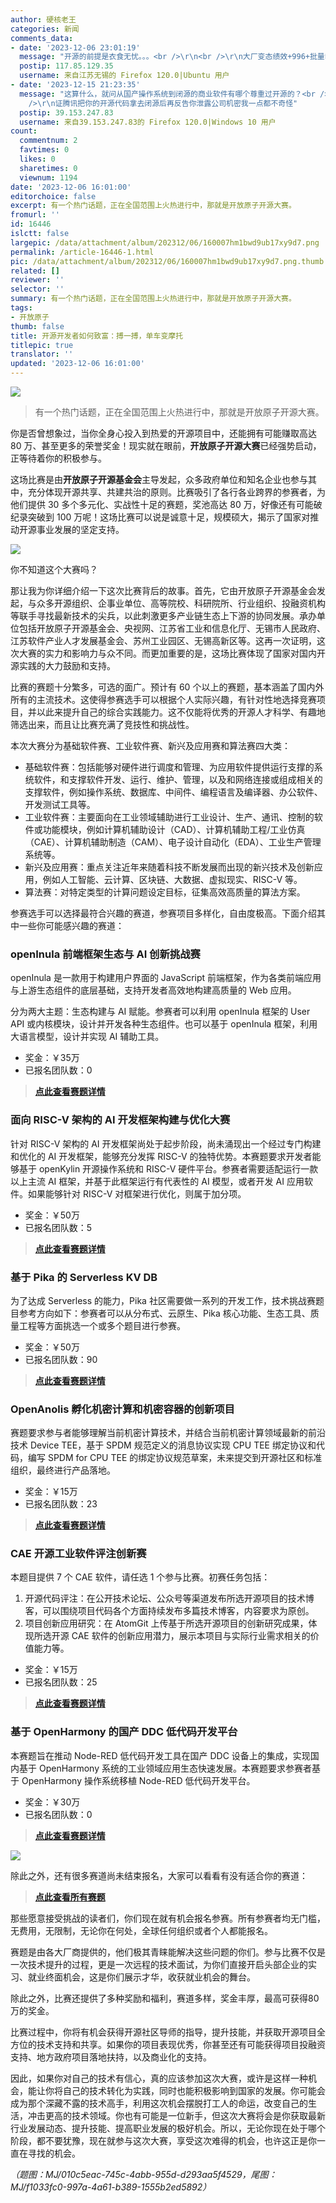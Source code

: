 ```yaml
---
author: 硬核老王
categories: 新闻
comments_data:
- date: '2023-12-06 23:01:19'
  message: "开源的前提是衣食无忧。。。<br />\r\n<br />\r\n大厂变态绩效+996+批量裁员+调库小能手=开源荒漠"
  postip: 117.85.129.35
  username: 来自江苏无锡的 Firefox 120.0|Ubuntu 用户
- date: '2023-12-15 21:23:35'
  message: "这算什么，就问从国产操作系统到闭源的商业软件有哪个尊重过开源的？<br />\r\n像腾讯这种无赖，你看《鬼吹灯》作者天下霸唱连《鬼吹灯》的著作权都没有。<br
    />\r\n证腾讯把你的开源代码拿去闭源后再反告你泄露公司机密我一点都不奇怪"
  postip: 39.153.247.83
  username: 来自39.153.247.83的 Firefox 120.0|Windows 10 用户
count:
  commentnum: 2
  favtimes: 0
  likes: 0
  sharetimes: 0
  viewnum: 1194
date: '2023-12-06 16:01:00'
editorchoice: false
excerpt: 有一个热门话题，正在全国范围上火热进行中，那就是开放原子开源大赛。
fromurl: ''
id: 16446
islctt: false
largepic: /data/attachment/album/202312/06/160007hm1bwd9ub17xy9d7.png
permalink: /article-16446-1.html
pic: /data/attachment/album/202312/06/160007hm1bwd9ub17xy9d7.png.thumb.jpg
related: []
reviewer: ''
selector: ''
summary: 有一个热门话题，正在全国范围上火热进行中，那就是开放原子开源大赛。
tags:
- 开放原子
thumb: false
title: 开源开发者如何致富：搏一搏，单车变摩托
titlepic: true
translator: ''
updated: '2023-12-06 16:01:00'
---
```


![](/data/attachment/album/202312/06/160007hm1bwd9ub17xy9d7.png)



> 
> 有一个热门话题，正在全国范围上火热进行中，那就是开放原子开源大赛。
> 
> 
> 


你是否曾想象过，当你全身心投入到热爱的开源项目中，还能拥有可能赚取高达 80 万、甚至更多的荣誉奖金！现实就在眼前，**开放原子开源大赛**已经强势启动，正等待着你的积极参与。


这场比赛是由**开放原子开源基金会**主导发起，众多政府单位和知名企业也参与其中，充分体现开源共享、共建共治的原则。比赛吸引了各行各业跨界的参赛者，为他们提供 30 多个多元化、实战性十足的赛题，奖池高达 80 万，好像还有可能破纪录突破到 100 万呢！这场比赛可以说是诚意十足，规模硕大，揭示了国家对推动开源事业发展的坚定支持。


![](/data/attachment/album/202312/06/160045rx88yppbtffzf068.jpg)


你不知道这个大赛吗？


那让我为你详细介绍一下这次比赛背后的故事。首先，它由开放原子开源基金会发起，与众多开源组织、企事业单位、高等院校、科研院所、行业组织、投融资机构等联手寻找最新技术的尖兵，以此刺激更多产业链生态上下游的协同发展。承办单位包括开放原子开源基金会、央视网、江苏省工业和信息化厅、无锡市人民政府、江苏软件产业人才发展基金会、苏州工业园区、无锡高新区等。这再一次证明，这次大赛的实力和影响力与众不同。而更加重要的是，这场比赛体现了国家对国内开源实践的大力鼓励和支持。


比赛的赛题十分繁多，可选的面广。预计有 60 个以上的赛题，基本涵盖了国内外所有的主流技术。这使得参赛选手可以根据个人实际兴趣，有针对性地选择竞赛项目，并以此来提升自己的综合实践能力。这不仅能将优秀的开源人才科学、有趣地筛选出来，而且让比赛充满了竞技性和挑战性。


本次大赛分为基础软件赛、工业软件赛、新兴及应用赛和算法赛四大类：


* 基础软件赛：包括能够对硬件进行调度和管理、为应用软件提供运行支撑的系统软件，和支撑软件开发、运行、维护、管理，以及和网络连接或组成相关的支撑软件，例如操作系统、数据库、中间件、编程语言及编译器、办公软件、开发测试工具等。
* 工业软件赛：主要面向在工业领域辅助进行工业设计、生产、通讯、控制的软件或功能模块，例如计算机辅助设计（CAD）、计算机辅助工程/工业仿真（CAE）、计算机辅助制造（CAM）、电子设计自动化（EDA）、工业生产管理系统等。
* 新兴及应用赛：重点关注近年来随着科技不断发展而出现的新兴技术及创新应用，例如人工智能、云计算、区块链、大数据、虚拟现实、RISC-V 等。
* 算法赛：对特定类型的计算问题设定目标，征集高效高质量的算法方案。


参赛选手可以选择最符合兴趣的赛道，参赛项目多样化，自由度极高。下面介绍其中一些你可能感兴趣的赛道：


### openInula 前端框架生态与 AI 创新挑战赛


openInula 是一款用于构建用户界面的 JavaScript 前端框架，作为各类前端应用与上游生态组件的底层基础，支持开发者高效地构建高质量的 Web 应用。


分为两大主题：生态构建与 AI 赋能。参赛者可以利用 openInula 框架的 User API 或内核模块，设计并开发各种生态组件。也可以基于 openInula 框架，利用大语言模型，设计并实现 AI 辅助工具。


* 奖金：￥35万
* 已报名团队数：0



> 
> **[点此查看赛题详情](https://competition.atomgit.com/competitionInfo?id=1ab7114195f026b679ab8dde037e25f7)**
> 
> 
> 


### 面向 RISC-V 架构的 AI 开发框架构建与优化大赛


针对 RISC-V 架构的 AI 开发框架尚处于起步阶段，尚未涌现出一个经过专门构建和优化的 AI 开发框架，能够充分发挥 RISC-V 的独特优势。本赛题要求开发者能够基于 openKylin 开源操作系统和 RISC-V 硬件平台。参赛者需要适配运行一款以上主流 AI 框架，并基于此框架运行有代表性的 AI 模型，或者开发 AI 应用软件。如果能够针对 RISC-V 对框架进行优化，则属于加分项。


* 奖金：￥50万
* 已报名团队数：5



> 
> **[点此查看赛题详情](https://competition.atomgit.com/competitionInfo?id=4a4c42151e522fcedd60be88cd0d2aec)**
> 
> 
> 


### 基于 Pika 的 Serverless KV DB


为了达成 Serverless 的能力，Pika 社区需要做一系列的开发工作，技术挑战赛题目参考方向如下：参赛者可以从分布式、云原生、Pika 核心功能、生态工具、质量工程等方面挑选一个或多个题目进行参赛。


* 奖金：￥50万
* 已报名团队数：90



> 
> **[点此查看赛题详情](https://competition.atomgit.com/competitionInfo?id=8954fc80481711eeb9c0eb26c552c0c4)**
> 
> 
> 


### OpenAnolis 孵化机密计算和机密容器的创新项目


赛题要求参与者能够理解当前机密计算技术，并结合当前机密计算领域最新的前沿技术 Device TEE，基于 SPDM 规范定义的消息协议实现 CPU TEE 绑定协议和代码，编写 SPDM for CPU TEE 的绑定协议规范草案，未来提交到开源社区和标准组织，最终进行产品落地。


* 奖金：￥15万
* 已报名团队数：23



> 
> **[点此查看赛题详情](https://competition.atomgit.com/competitionInfo?id=8aff7160f0a511ed99d49fc42bfa011c)**
> 
> 
> 


### CAE 开源工业软件评注创新赛


本题目提供 7 个 CAE 软件，请任选 1 个参与比赛。初赛任务包括：


1. 开源代码评注：在公开技术论坛、公众号等渠道发布所选开源项目的技术博客，可以围绕项目代码各个方面持续发布多篇技术博客，内容要求为原创。
2. 项目创新应用研究：在 AtomGit 上传基于所选开源项目的创新研究成果，体现所选开源 CAE 软件的创新应用潜力，展示本项目与实际行业需求相关的价值能力等。


* 奖金：￥15万
* 已报名团队数：25



> 
> **[点此查看赛题详情](https://competition.atomgit.com/competitionInfo?id=53a9da50480911eeb9c0eb26c552c0c4)**
> 
> 
> 


### 基于 OpenHarmony 的国产 DDC 低代码开发平台


本赛题旨在推动 Node-RED 低代码开发工具在国产 DDC 设备上的集成，实现国内基于 OpenHarmony 系统的工业领域应用生态快速发展。本赛题要求参赛者基于 OpenHarmony 操作系统移植 Node-RED 低代码开发平台。


* 奖金：￥30万
* 已报名团队数：0



> 
> **[点此查看赛题详情](https://competition.atomgit.com/competitionInfo?id=33279de7d91c5ed7fcec024f010f953f)**
> 
> 
> 


![](/data/attachment/album/202312/06/161143zchxuhwqqhaethiq.png)


除此之外，还有很多赛道尚未结束报名，大家可以看看有没有适合你的赛道：



> 
> **[点此查看所有赛题](https://competition.atomgit.com/competition)**
> 
> 
> 


那些愿意接受挑战的读者们，你们现在就有机会报名参赛。所有参赛者均无门槛，无费用，无限制，无论你在何处，全球任何组织或者个人都能报名。


赛题是由各大厂商提供的，他们极其青睐能解决这些问题的你们。参与比赛不仅是一次技术提升的过程，更是一次远程的技术面试，为你们直接开启头部企业的实习、就业终面机会，这是你们展示才华，收获就业机会的舞台。


除此之外，比赛还提供了多种奖励和福利，赛道多样，奖金丰厚，最高可获得80万的奖金。


比赛过程中，你将有机会获得开源社区导师的指导，提升技能，并获取开源项目全方位的技术支持和共享。如果你的项目表现优秀，你甚至还有可能获得项目投融资支持、地方政府项目落地扶持，以及商业化的支持。


因此，如果你对自己的技术有信心，真的应该参加这次大赛，或许是这样一种机会，能让你将自己的技术转化为实践，同时也能积极影响到国家的发展。你可能会成为那个深藏不露的技术高手，利用这次机会摆脱打工人的命运，改变自己的生活，冲击更高的技术领域。你也有可能是一位新手，但这次大赛将会是你获取最新行业发展动态、提升技能、提高职业发展的极好机会。所以，无论你现在处于哪个阶段，都不要犹豫，现在就参与这次大赛，享受这次难得的机会，也许这正是你一直在寻找的机会。


*（题图：MJ/010c5eac-745c-4abb-955d-d293aa5f4529，尾图：MJ/f1033fc0-997a-4a61-b389-1555b2ed5892）*